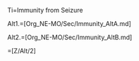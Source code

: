Ti=Immunity from Seizure

Alt1.=[Org_NE-MO/Sec/Immunity_AltA.md]

Alt2.=[Org_NE-MO/Sec/Immunity_AltB.md]

=[Z/Alt/2]
